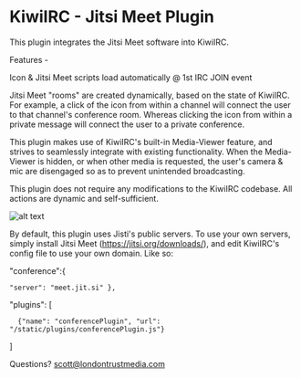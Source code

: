 # KiwiIRC - Jitsi Meet Plugin

This plugin integrates the Jitsi Meet software into KiwiIRC. 

Features -

Icon & Jitsi Meet scripts load automatically @ 1st IRC JOIN event

Jitsi Meet "rooms" are created dynamically, based on the state of KiwiIRC. For example, a click
of the icon from within a channel will connect the user to that channel's conference room. Whereas
clicking the icon from within a private message will connect the user to a private conference.

This plugin makes use of KiwiIRC's built-in Media-Viewer feature, and strives to seamlessly
integrate with existing functionality. When the Media-Viewer is hidden, or when other media is
requested, the user's camera & mic are disengaged so as to prevent unintended broadcasting.

This plugin does not require any modifications to the KiwiIRC codebase.
All actions are dynamic and self-sufficient.

![alt text](https://github.com/kiwiirc/plugin-conference/raw/master/image1.png)


By default, this plugin uses Jisti's public servers. To use your own servers, simply
install Jitsi Meet (https://jitsi.org/downloads/), and edit KiwiIRC's config file
to use your own domain. Like so:


  "conference":{
  
    "server": "meet.jit.si" },
    
  "plugins": [
  
      {"name": "conferencePlugin", "url": "/static/plugins/conferencePlugin.js"}
      
  ]
  
  


Questions? scott@londontrustmedia.com